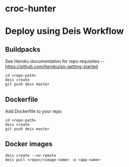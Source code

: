 # croc-hunter

# Deploy using Deis Workflow
## Buildpacks
See Heroku documentation for repo requisites -- https://github.com/heroku/go-getting-started
```
cd <repo-path>
deis create
git push deis master
```
## Dockerfile
Add Dockerfile to your repo
```
cd <repo-path>
deis create
git push deis master
```
## Docker images
```
deis create --no-remote
deis pull <repo>/<image-name> -a <app-name>
```
